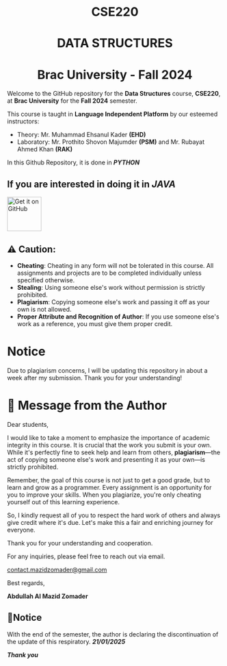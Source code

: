 # <h1 align = "center">CSE220</h1>
## <h1 align = "center">DATA STRUCTURES</h1>
# <h1 align = "center">Brac University - Fall 2024</h1>
Welcome to the GitHub repository for the **Data Structures** course, **CSE220**, at **Brac University** for the **Fall 2024** semester.

This course is taught in **Language Independent Platform** by our esteemed instructors:
- Theory: Mr. Muhammad Ehsanul Kader **(EHD)**
- Laboratory: Mr. Prothito Shovon Majumder **(PSM)** and Mr. Rubayat Ahmed Khan **(RAK)**

  
In this Github Repository, it is done in ***PYTHON***

## If you are interested in doing it in ***JAVA***

[<img src="https://github.com/machiav3lli/oandbackupx/blob/034b226cea5c1b30eb4f6a6f313e4dadcbb0ece4/badge_github.png" alt="Get it on GitHub" height="80">](https://github.com/mazidzomader/CSE220-JAVA)

## ⚠️ Caution: 
- **Cheating**: Cheating in any form will not be tolerated in this course. All assignments and projects are to be completed individually unless specified otherwise.
- **Stealing**: Using someone else's work without permission is strictly prohibited.
- **Plagiarism**: Copying someone else's work and passing it off as your own is not allowed.
- **Proper Attribute and Recognition of Author**: If you use someone else's work as a reference, you must give them proper credit.
# Notice

Due to plagiarism concerns, I will be updating this repository in about a week after my submission. Thank you for your understanding!


# 📝 Message from the Author

Dear students,

I would like to take a moment to emphasize the importance of academic integrity in this course. It is crucial that the work you submit is your own. While it's perfectly fine to seek help and learn from others, **plagiarism**—the act of copying someone else's work and presenting it as your own—is strictly prohibited.

Remember, the goal of this course is not just to get a good grade, but to learn and grow as a programmer. Every assignment is an opportunity for you to improve your skills. When you plagiarize, you're only cheating yourself out of this learning experience.

So, I kindly request all of you to respect the hard work of others and always give credit where it's due. Let's make this a fair and enriching journey for everyone.

Thank you for your understanding and cooperation.

For any inquiries, please feel free to reach out via email.

contact.mazidzomader@gmail.com

Best regards,

**Abdullah Al Mazid Zomader**

## 📢Notice
With the end of the semester, the author is declaring the discontinuation of the update of this respiratory. ***21/01/2025***



***Thank you***
